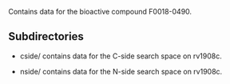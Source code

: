 Contains data for the bioactive compound F0018-0490.

## Subdirectories

- cside/ contains data for the C-side search space on rv1908c.

- nside/ contains data for the N-side search space on rv1908c.

